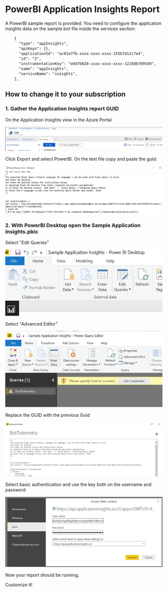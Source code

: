 # PowerBI Application Insights Report

A PowerBI sample report is provided. You need to configure the application insights data on the sample.bot file inside the services section:

`````
    {
      "type": "appInsights",
      "apiKeys": {},
      "applicationId": "ac01e7fb-xxxx-xxxx-xxxx-155b7d12c7e4",
      "id": "2",
      "instrumentationKey": "e0d7b028-xxxx-xxxx-xxxx-1228db7095d9",
      "name": "appInsights",
      "serviceName": "insights",
    },
`````

## How to change it to your subscription

### 1. Gather the Application Insights report GUID

On the Application Insights view in the Azure Portal

<img src="docs/0.jpg" alt="Azure Portal" width="500px"/>

Click Export and select PowerBI. On the text file copy and paste the guid:

<img src="docs/1.jpg" alt="Mquery" width="500px"/>

### 2. With PowerBI Desktop open the Sample Application Insights.pbix

Select "Edit Queries"

<img src="docs/2.jpg" alt="Mquery" width="500px"/>

Select "Advanced Editor"

<img src="docs/3.jpg" alt="Mquery" width="500px"/>

Replace the GUID with the previous Guid

<img src="docs/4.jpg" alt="Mquery" width="500px"/>

Select basic authentication and use the key both on the username and password

<img src="docs/5.jpg" alt="Mquery" width="500px"/>

Now your report should be running. 

Customize it!